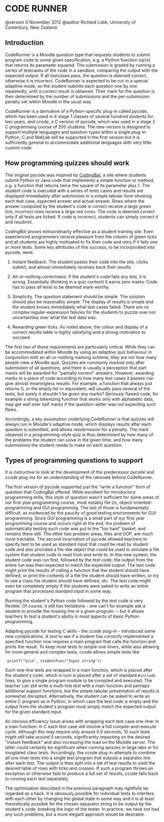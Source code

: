 CODE RUNNER
========

@version 0 November 2012
@author Richard Lobb, University of Canterbury, New Zealand.

Introduction
------------

CodeRunner is a Moodle question type that requests students to submit program code
to some given specification, e.g. a Python function sqr(x) that returns its
parameter squared. The submission is graded by running a series of testcases
of the code in a sandbox, comparing the output with the expected output.
If all testcases pass, the question is deemed correct, otherwise it is
incorrect. CodeRunner is expected to be run in a special adaptive mode, so the
student submits each question one by one repeatedly, until a correct result
is obtained. Their mark for the question is then determined by the number of
submissions and the per-submission penalty set within Moodle in the usual way.

CodeRunner is a derivative of a Python-specific plug-in called *pycode*, which
has been used in 4 stage 1 classes of several hundred students for two years,
and *ccode*, a C version of pycode, which was used in a stage 2 C programming
course of 200 students. The new version is designed to support multiple
languages and question types within a single plug-in. Python, C and MatLab
will be supported in the first version but it is sufficiently general to
accommodate additional languages with very little custom code.


How programming quizzes should work
-----------------------------------

The original pycode was inspired by [CodingBat](http://codingbat.com), a site where
students submit Python or Java code that implements a simple function or
method, e.g. a function that returns twice the square of its parameter plus 1.
The student code is executed with a series of tests cases and results are
displayed immediately after submission in a simple tabular form showing each
test case, expected answer
and actual answer. Rows where the answer computed by the student's code
is correct receive a large green tick; incorrect rows
receive a large red cross. The code is deemed correct only if all tests
are ticked. If code is incorrect, students can simply correct it and resubmit.

*CodingBat* proves extraordinarily effective as a student training site. Even
experienced programmers receive pleasure from the column of green ticks and
all students are highly motivated to fix their code and retry if it fails one or more
tests. Some key attributes of this success, to be incorporated into *pycode*,
were:

1. Instant feedback. The student pastes their code into the site, clicks
*submit*, and almost immediately receives back their results.

1. All-or-nothing correctness. If the student's code fails any test, it is
wrong. Essentially (thinking in a quiz context) it earns zero marks. Code
has to pass *all* tests to be deemed mark-worthy.

1. Simplicity. The question statement should be simple. The solution should
also be reasonably simple. The display of results is simple and the student
knows immediately what test cases failed. There are no complex regular-expression
failures for the students to puzzle over nor uncertainties over what the
test data was.

1. Rewarding green ticks. As noted above, the colour and display of a correct
results table is highly satisfying and a strong motivation to succeed.

The first two of these requirements are particularly critical. While they can
be accommodated within Moodle by using an *adaptive* quiz behaviour
in conjunction with an all-or-nothing marking scheme, they are not
how many people view a Moodle quiz. Quizzes are
commonly marked only after submission of all questions, and there is usually
a perception that part marks will be awarded for "partially correct" answers.
However, awarding marks to a piece of code according to how many test cases
it passes can give almost meaningless results. For example, a function that
always just returns 0, or the empty list or equivalent, will usually pass several
of the tests, but surely it shouldn't be given *any* marks? Seriously flawed
code, for example a string tokenizing function that works only with alphabetic
data, may get well over half marks if the question-setter was not expecting
such flaws.

Accordingly, a key assumption underlying CodeRunner is that quizzes will always
run in Moodle's adaptive mode, which displays results after each question
is submitted, and allows resubmission for a penalty. The mark obtained in a
programming-style quiz is thus determined by how many of the problems the
student can solve in the given time, and how many submissions the student
needs to make on each question.

Types of programming questions to support
-----------------------------------------
It is instructive to look at the development of the predecessor *pycode* and
*ccode* plug-ins for an understanding of the rationale behind CodeRunner.

The first version of pycode supported just the "write a function" form of
question that CodingBat offered. While excellent for introductory programming
drills, this style of question wasn't sufficient for some areas of our
first year programming course, most notably file i/o, object-oriented-programming
and GUI programming. The last of those is fundamentally difficult, as evidenced
by the paucity of good testing environments for GUI programming. Since GUI
programming is a small part of our first year programming course and occurs
right at the end, the problem of automatically testing such code was put
in the "too hard" basket, and remains there still. The other two problem
areas, files and OOP, are much more tractable. The second incarnation of
pycode allowed teachers to specify text to be used as standard input that could
be read by student code and also provided a file-like object that could be used
to simulate a file system that student code to read from and write to. In this
new system, the student code was run first, followed by the
test code; the output from the entire run was then expected to match the
expected output.
The test code might print the results of calling a function that the student
should have defined, or print the contents of a file the student should have
written, or try to use a class the student should have defined, etc. The test
code might even be completely empty if the students were asked to write an
entire program that processed standard input in some way.

Running the student's Python code followed by the test code is very flexible.
Of course, it still
has limitations - one can't for example ask a student to provide the missing
line in a given program -- but it allows teachers to test a student's ability
in most aspects of basic Python programming.

Adapting pycode for testing C skills - the *ccode* plug-in - introduced
some new complications. A test to see if a student has correctly implemented
a specified function now requires a main program that calls the function and
prints the result. To keep most tests to simple one-liners, while also allowing
for more general and complex tests, ccode allows simple tests like

     printf("%s\n", studentFunc("Input string"))

Such one-line tests are wrapped in a main function, which is placed after
the student's code, which in turn is placed after a set of standard `#include`
lines, to give a single program module to be compiled and executed. The
teacher can still write a multi-line test with a main function and perhaps
additional support functions, but the simple tabular presentation of results
is somewhat disrupted. Alternatively, the student can be asked to write an
entire C program as in Python, in which case the test code is empty and the
output from the student's program must simply match the expected output for
the given standard input.

An obvious efficiency issue arises with wrapping each test case one-liner in
a main function: in C each test case will involve a full compile-and-execute
cycle. Although this may require only around  0.5 seconds, 10 such tests
might still take around 5 seconds, significantly impacting on the desired "instant
feedback" and also increasing the load on the Moodle server. The latter
could certainly be
significant when running quizzes in large labs or for invigilated class tests.
Accordingly, the ccode plug-in attempts to
combine all one-liner tests into a single test program that outputs a
separator line after each test. The output is then split into a set of
test results to yield the desired table of rows with ticks and crosses. If
such a program throws an exception or otherwise fails to produce a full set
of results, ccode falls back to running each test separately.

The optimisation described in the previous paragraph may rightfully be
regarded as a hack. It is obviously possible for individual tests to
interfere with each other by changing the global state in some way and it is
at least theoretically possible for the chosen separator string to be output
by the student's code, breaking the logic of the tester. In practice, we have
not had any such problems, but a more elegant approach would be desirable.